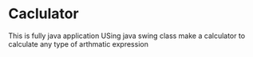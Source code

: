 # Caclulator
This is fully java application 
USing java swing class make a calculator to calculate any type of arthmatic expression
